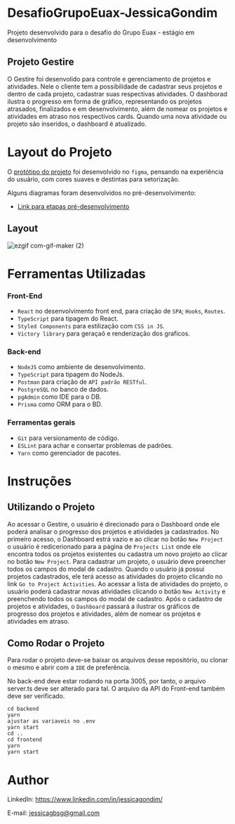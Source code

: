# DesafioGrupoEuax-JessicaGondim
 
 Projeto desenvolvido para o desafio do Grupo Euax - estágio em desenvolvimento
 
 
## Projeto Gestire

O Gestire foi desenvolido para controle e gerenciamento de projetos e atividades. Nele o cliente tem a possibilidade de cadastrar seus projetos e dentro de cada projeto, cadastrar suas respectivas atividades. O dashborad ilustra o progresso em forma de gráfico, representando os projetos atrasados, finalizados e em desenvolvimento, além de nomear os projetos e atividades em atraso nos respectivos cards. Quando uma nova atividade ou projeto são inseridos, o dashboard é atualizado.

# Layout do Projeto
O [protótipo do projeto](https://www.figma.com/file/7Xx0mGhcZGmmbgOitkzjpE/Desafio-Grupo-Euax-%7C-Gestire?node-id=0%3A1) foi desenvolvido no ``figma``, pensando na experiência do usuário, com cores suaves e destintas para setorização. 

Alguns diagramas foram desenvolvidos no pré-desenvolvimento:
  * [Link para etapas pré-desenvolvimento](https://pdf.ac/Hu8LA)
 

## Layout
![ezgif com-gif-maker (2)](https://user-images.githubusercontent.com/98706386/178494483-fcd58035-6448-4c10-a5d7-7113a07c0d2f.gif)


# Ferramentas Utilizadas

### Front-End

* ``React`` no desenvolvimento front end, para criação de ``SPA``; ``Hooks``, ``Routes``.
* ``TypeScript`` para tipagem do React.
* ``Styled Components`` para estilização com ``CSS in JS``.
* ``Victory library`` para geraçaõ e renderização dos graficos.

### Back-end
* ``NodeJS`` como ambiente de desenvolvimento.
* ``TypeScript`` para tipagem do NodeJs.
* ``Postman`` para criação de ``API padrão RESTful``.
* ``PostgreSQL`` no banco de dados.
* ``pgAdmin`` como IDE para o DB.
* ``Prisma`` como ORM para o BD.


### Ferramentas gerais
* ``Git`` para versionamento de código.
* ``ESLint`` para achar e consertar problemas de padrões.
* ``Yarn`` como gerenciador de pacotes.


# Instruções

## Utilizando o Projeto

Ao acessar o Gestire, o usuário é direcionado para o Dashboard onde ele poderá analisar o progresso dos projetos e atividades ja cadastrados. No primeiro acesso, o Dashboard estrá vazio e ao clicar no botão `New Project` o usuário é redicerionado para a página de `Projects List` onde ele encontra todos os projetos existentes ou cadastra um novo projeto ao clicar no botão `New Project`. Para cadastrar um projeto, o usuário deve preencher todos os campos do modal de cadastro. Quando o usuário já possui projetos cadastrados, ele terá acesso as atividades do projeto clicando no link `Go to Project Activities`. Ao acessar a lista de atividades do projeto, o usuário poderá cadastrar novas atividades clicando o botão `New Activity` e preenchendo todos os campos do modal de cadastro. Após o cadastro de projetos e atividades, o `Dashboard` passará a ilustrar os gráficos de progresso dos projetos e atividades, além de nomear os projetos e atividades em atraso. 


## Como Rodar o Projeto

Para rodar o projeto deve-se baixar os arquivos desse repositório, ou clonar o mesmo e abrir com a `IDE` de preferência.

No back-end deve estar rodando na porta 3005, por tanto, o arquivo server.ts deve ser alterado para tal. O arquivo da API do Front-end também deve ser verificado.

```
cd backend
yarn
ajustar as variaveis no .env
yarn start
cd ..
cd frontend
yarn
yarn start
```


# Author
LinkedIn:
https://www.linkedin.com/in/jessicagondim/

E-mail:
jessicagbsg@gmail.com
